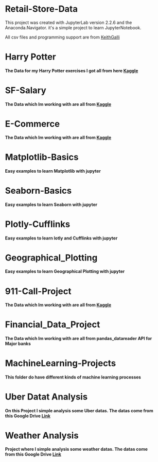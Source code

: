 # Retail-Store-Data

This project was created with JupyterLab version 2.2.6 and the Anaconda.Navigator.
it's a simple project to learn JupyterNotebook. 

All csv files and programming support are from [KeithGalli](https://github.com/KeithGalli)

# Harry Potter

#### The Data for my Harry Potter exercises I got all from here [Kaggle](https://www.kaggle.com/zez000/characters-in-harry-potter-books)

# SF-Salary

#### The Data which Im working with are all from [Kaggle](http://kaggle.com/)

# E-Commerce

#### The Data which Im working with are all from [Kaggle](http://kaggle.com/)

# Matplotlib-Basics

#### Easy examples to learn Matplotlib with jupyter

# Seaborn-Basics

#### Easy examples to learn Seaborn with jupyter


# Plotly-Cufflinks

#### Easy examples to learn lotly and Cufflinks with jupyter

# Geographical_Plotting

#### Easy examples to learn Geographical Plotting with jupyter

# 911-Call-Project

#### The Data which Im working with are all from [Kaggle](http://kaggle.com/)

# Financial_Data_Project

#### The Data which Im working with are all from pandas_datareader API for Major banks

# MachineLearning-Projects

#### This folder do have different kinds of machine learning processes

# Uber Datat Analysis

#### On this Project  I simple analysis some Uber datas. The datas come from this Google Drive [Link](https://drive.google.com/file/d/1emopjfEkTt59jJoBH9L9bSdmlDC4AR87/view)

# Weather Analysis

#### Project where I simple analysis some weather datas. The datas come from this Google Drive [Link](https://drive.google.com/file/d/1JvD4Ss2yS3d9X36YkWqmqZXLamNWLSFJ/view)
